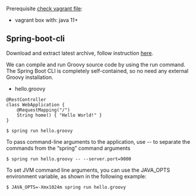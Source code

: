 Prerequisite [check vagrant file](vagrant.md):
* vagrant box with: java 11+

## Spring-boot-cli

Download and extract latest archive, follow instruction [here](https://docs.spring.io/spring-boot/docs/current/reference/html/getting-started.html#getting-started-installing-the-cli).

We can compile and run Groovy source code by using the run command. 
The Spring Boot CLI is completely self-contained, so no need any external Groovy installation.


* hello.groovy

```
@RestController
class WebApplication {
    @RequestMapping("/")
    String home() { "Hello World!" }
}
```

```
$ spring run hello.groovy
```

To pass command-line arguments to the application, use -- to separate the commands from the “spring” command arguments

```
$ spring run hello.groovy -- --server.port=9000
```

To set JVM command line arguments, you can use the JAVA_OPTS environment variable, as shown in the following example:

```
$ JAVA_OPTS=-Xmx1024m spring run hello.groovy
```
